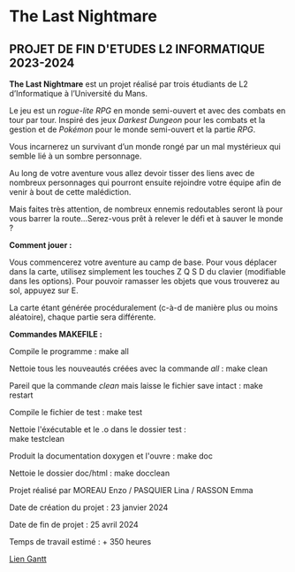 # The Last Nightmare

## PROJET DE FIN D'ETUDES L2 INFORMATIQUE 2023-2024

**The Last Nightmare** est un projet réalisé par trois étudiants de L2 d’Informatique à l’Université du Mans.

Le jeu est un _rogue-lite RPG_ en monde semi-ouvert et avec des combats en tour par tour. Inspiré des jeux _Darkest Dungeon_ pour les combats et la gestion et de _Pokémon_ pour le monde semi-ouvert et la partie _RPG_.


Vous incarnerez un survivant d’un monde rongé par un mal mystérieux qui semble lié à un sombre personnage. 

Au long de votre aventure vous allez devoir tisser des liens avec de nombreux personnages qui pourront ensuite rejoindre votre équipe afin de venir à bout de cette malédiction.

Mais faites très attention, de nombreux ennemis redoutables seront là pour vous barrer la route…Serez-vous prêt à relever le défi et à sauver le monde ?

**Comment jouer :**

Vous commencerez votre aventure au camp de base. Pour vous déplacer dans la carte, utilisez simplement les touches Z Q S D du clavier (modifiable dans les options). Pour pouvoir ramasser les objets que vous trouverez au sol, appuyez sur E.

La carte étant générée procéduralement (c-à-d de manière plus ou moins aléatoire), chaque partie sera différente.

**Commandes MAKEFILE :**

Compile le programme :
    make all

Nettoie tous les nouveautés créées avec la commande _all_ :
    make clean

Pareil que la commande _clean_ mais laisse le fichier save intact :
    make restart 

Compile le fichier de test :
    make test

Nettoie l'éxécutable et le .o dans le dossier test :    
    make testclean

Produit la documentation doxygen et l'ouvre :
    make doc

Nettoie le dossier doc/html :
    make docclean




Projet réalisé par MOREAU Enzo / PASQUIER Lina / RASSON Emma

Date de création du projet : 23 janvier 2024

Date de fin de projet : 25 avril 2024

Temps de travail estimé : + 350 heures

[Lien Gantt](https://docs.google.com/spreadsheets/d/1ztj0WcCh9m7Oyz1d7LtRVNm7JXvxKlheRPS5YPnYCNk/edit?usp=sharing)
